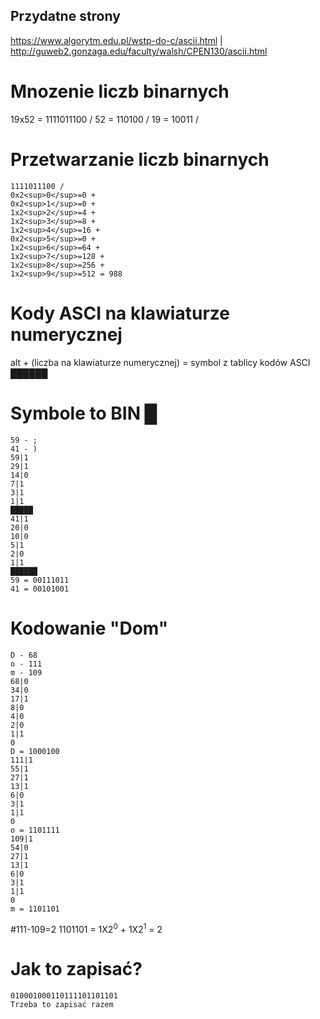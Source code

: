 ## Przydatne strony
https://www.algorytm.edu.pl/wstp-do-c/ascii.html |
http://guweb2.gonzaga.edu/faculty/walsh/CPEN130/ascii.html
# Mnozenie liczb binarnych
19x52 = 1111011100 /
52 = 110100 /
19 = 10011 /
# Przetwarzanie liczb binarnych
```
1111011100 /
0x2<sup>0</sup>=0 +
0x2<sup>1</sup>=0 +
1x2<sup>2</sup>=4 +
1x2<sup>3</sup>=8 +
1x2<sup>4</sup>=16 +
0x2<sup>5</sup>=0 +
1x2<sup>6</sup>=64 +
1x2<sup>7</sup>=128 +
1x2<sup>8</sup>=256 +
1x2<sup>9</sup>=512 = 988
```
# Kody ASCI na klawiaturze numerycznej
alt + (liczba na klawiaturze numerycznej) = symbol z tablicy kodów ASCI
██████
# Symbole to BIN █
```
59 - ;
41 - )
59|1
29|1
14|0
7|1
3|1
1|1
█████
41|1
20|0
10|0
5|1
2|0
1|1
██████
59 = 00111011
41 = 00101001
```
# Kodowanie "Dom"
```
D - 68
o - 111
m - 109
68|0
34|0
17|1
8|0
4|0
2|0
1|1
0
D = 1000100
111|1
55|1
27|1
13|1
6|0
3|1
1|1
0
o = 1101111
109|1
54|0
27|1
13|1
6|0
3|1
1|1
0
m = 1101101
```
#111-109=2
1101101 = 1X2<sup>0</sup> + 1X2<sup>1</sup> = 2
# Jak to zapisać?
```
010001000110111101101101
Trzeba to zapisać razem
```
